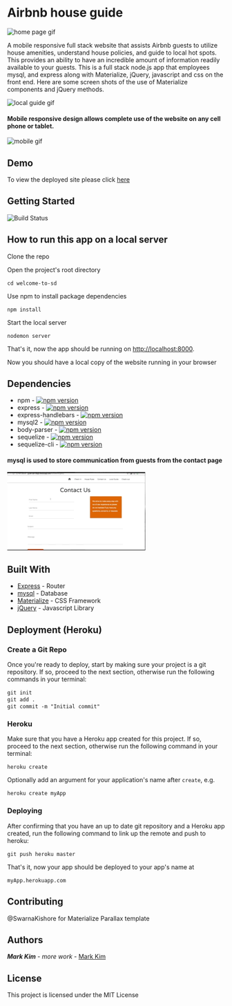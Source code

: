 # Airbnb house guide 
![home page gif](/assets/images/homepage.gif)


A mobile responsive full stack website that assists Airbnb guests to utilize house amenities, understand house policies, and guide to local hot spots.
This provides an ability to have an incredible amount of information readily available to your guests.
This is a full stack node.js app that employees mysql, and express along with Materialize, jQuery, javascript and css on the front end.
Here are some screen shots of the use of Materialize components and jQuery methods.

![local guide gif](/assets/images/localguide.gif)


#### Mobile responsive design allows complete use of the website on any cell phone or tablet.


![mobile gif](/assets/images/mobileresponsive.gif)

## Demo
To view the deployed site please click [here](http://guide-san-diego.herokuapp.com/) 

## Getting Started
![Build Status](https://travis-ci.org/dwyl/esta.svg?branch=master)

## How to run this app on a local server

Clone the repo

Open the project's root directory

```
cd welcome-to-sd
```

Use npm to install package dependencies

```
npm install
```

Start the local server

```
nodemon server
```

That's it, now the app should be running on <http://localhost:8000>. 

Now you should have a local copy of the website running in your browser

## Dependencies
* npm - [![npm version](https://badge.fury.io/js/npm.svg)](https://badge.fury.io/js/npm)
* express    -        [![npm version](https://badge.fury.io/js/express.svg)](https://badge.fury.io/js/express)
* express-handlebars - [![npm version](https://badge.fury.io/js/express-handlebars.svg)](https://badge.fury.io/js/express-handlebars)
* mysql2 -              [![npm version](https://badge.fury.io/js/mysql2.svg)](https://badge.fury.io/js/mysql2)
* body-parser  -       [![npm version](https://badge.fury.io/js/body-parser.svg)](https://badge.fury.io/js/body-parser)
* sequelize     -     [![npm version](https://badge.fury.io/js/sequelize.svg)](https://badge.fury.io/js/sequelize)
* sequelize-cli  -    [![npm version](https://badge.fury.io/js/sequelize-cli.svg)](https://badge.fury.io/js/sequelize-cli)

#### mysql is used to store communication from guests from the contact page

![contact gif](/assets/images/contact_pg.gif)


## Built With

* [Express](http://www.dropwizard.io/1.0.2/docs/) - Router
* [mysql](https://mysql.com) - Database
* [Materialize](https://materialize.css.com/) - CSS Framework
* [jQuery](https://jquery.com/) - Javascript Library


## Deployment (Heroku)

### Create a Git Repo

Once you're ready to deploy, start by making sure your project is a git repository. If so, proceed to the next section, otherwise run the following commands in your terminal:

```
git init
git add .
git commit -m "Initial commit"
```

### Heroku

Make sure that you have a Heroku app created for this project. If so, proceed to the next section, otherwise run the following command in your terminal:

```
heroku create
```

Optionally add an argument for your application's name after `create`, e.g.

```
heroku create myApp
```

### Deploying


After confirming that you have an up to date git repository and a Heroku app created, run the following command to link up the remote and push to heroku:
```
git push heroku master
```
That's it, now your app should be deployed to your app's name at
```
myApp.herokuapp.com
```
## Contributing
@SwarnaKishore for Materialize Parallax template

## Authors

***Mark Kim*** - *more work* - [Mark Kim](https://github.com/markjnkim)


## License

This project is licensed under the MIT License 
